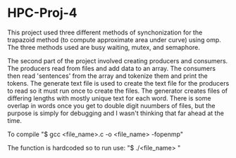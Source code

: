 # HPC-Proj-4

This project used three different methods of synchonization for the trapazoid method (to compute approximate area under curve) using omp. The three methods used are busy waiting, mutex, and semaphore. 



The second part of the project involved creating producers and consumers. The producers read from files and add data to an array. The consumers then read 'sentences' from the array and tokenize them and print the tokens. The generate text file is used to create the text file for the producers to read so it must run once to create the files. The generator creates files of differing lengths with mostly unique text for each word. There is some overlap in words once you get to double digit nuumbers of files, but the purpose is simply for debugging and I wasn't thinking that far ahead at the time. 


To compile "$ gcc <file_name>.c -o <file_name> -fopenmp" 

The function is hardcoded so to run use: "$ ./<file_name> <number of threads> "
